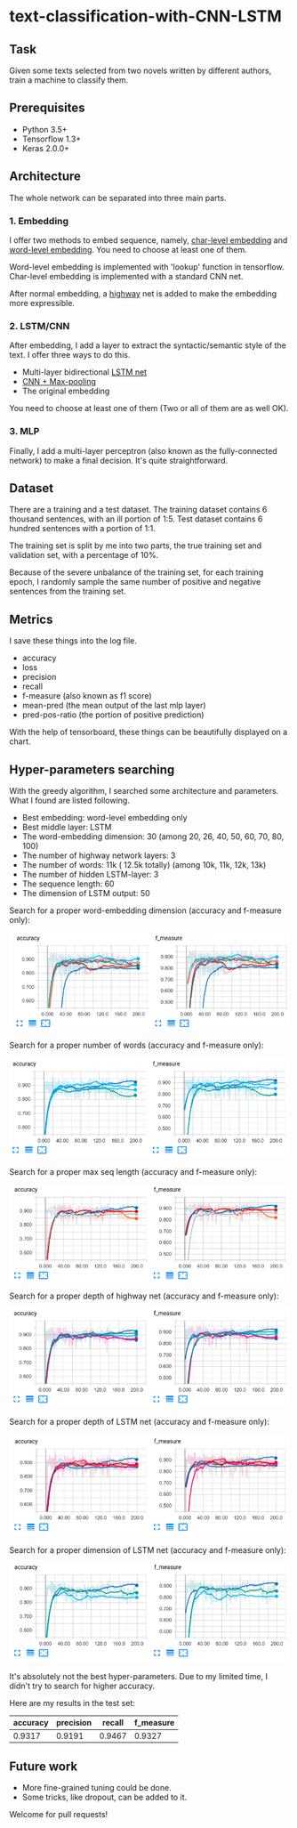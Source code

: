 # text-classification-with-CNN-LSTM

## Task

Given some texts selected from two novels written by different authors, train a machine to classify them.

## Prerequisites

* Python 3.5+
* Tensorflow 1.3+
* Keras 2.0.0+

## Architecture

The whole network can be separated into three main parts.

### 1. Embedding

I offer two methods to embed sequence, namely, [char-level embedding](https://arxiv.org/abs/1508.06615) and [word-level embedding](http://papers.nips.cc/paper/5021-distributed-representations-of-words-and-phrases-and-their-compositionality.pdf). You need to choose at least one of them.

Word-level embedding is implemented with 'lookup' function in tensorflow. Char-level embedding is implemented with a standard CNN net.

After normal embedding, a [highway](https://arxiv.org/pdf/1505.00387.pdf) net is added to make the embedding more expressible.

### 2. LSTM/CNN

After embedding, I add a layer to extract the syntactic/semantic style of the text. I offer three ways to do this.

* Multi-layer bidirectional [LSTM net](http://www.mitpressjournals.org/doi/abs/10.1162/neco.1997.9.8.1735)
* [CNN + Max-pooling](https://www.researchgate.net/profile/Yann_Lecun/publication/2453996_Convolutional_Networks_for_Images_Speech_and_Time-Series/links/0deec519dfa2325502000000.pdf)
* The original embedding

You need to choose at least one of them (Two or all of them are as well OK).

### 3. MLP

Finally, I add a multi-layer perceptron (also known as the fully-connected network) to make a final decision. It's quite straightforward.

## Dataset

There are a training and a test dataset. The training dataset contains 6 thousand sentences, with an ill portion of 1:5. Test dataset contains 6 hundred sentences with a portion of 1:1.

The training set is split by me into two parts, the true training set and validation set, with a percentage of 10%.

Because of the severe unbalance of the training set, for each training epoch, I randomly sample the same number of positive and negative sentences from the training set.

## Metrics

I save these things into the log file.

* accuracy
* loss
* precision
* recall
* f-measure (also known as f1 score)
* mean-pred (the mean output of the last mlp layer)
* pred-pos-ratio (the portion of positive prediction)

With the help of tensorboard, these things can be beautifully displayed on a chart.

## Hyper-parameters searching

With the greedy algorithm, I searched some architecture and parameters. What I found are listed following.

* Best embedding: word-level embedding only
* Best middle layer: LSTM
* The word-embedding dimension: 30 (among 20, 26, 40, 50, 60, 70, 80, 100)
* The number of highway network layers: 3
* The number of words: 11k ( 12.5k totally) (among 10k, 11k, 12k, 13k)
* The number of hidden LSTM-layer: 3
* The sequence length: 60
* The dimension of LSTM output: 50

Search for a proper word-embedding dimension (accuracy and f-measure only):

![word-embedding dimension](./pic/word_dim.png)

Search for a proper number of words (accuracy and f-measure only):

![number of words](./pic/num_words.png)

Search for a proper max seq length (accuracy and f-measure only):

![max seq length](./pic/seq_len.png)

Search for a proper depth of highway net (accuracy and f-measure only):

![depth of highway net](./pic/depth_highway.png)

Search for a proper depth of LSTM net (accuracy and f-measure only):

![depth of LSTM net](./pic/depth_lstm.png)

Search for a proper dimension of LSTM net (accuracy and f-measure only):

![dim of LSTM net](./pic/lstm_dim.png)


It's absolutely not the best hyper-parameters. Due to my limited time, I didn't try to search for higher accuracy.

Here are my results in the test set:

|accuracy | precision| recall|f_measure|
|-------|-----------|--------|---------|
|0.9317|0.9191|0.9467|0.9327|

## Future work

* More fine-grained tuning could be done.
* Some tricks, like dropout, can be added to it.

Welcome for pull requests!


